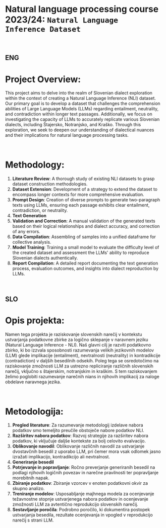 # Natural language processing course 2023/24: `Natural Language Inference Dataset`

&nbsp;  
## ENG

# Project Overview:

This project aims to delve into the realm of Slovenian dialect exploration within the context of creating a Natural Language Inference (NLI) dataset. Our primary goal is to develop a dataset that challenges the comprehension abilities of Large Language Models (LLMs) regarding entailment, neutrality, and contradiction within longer text passages. Additionally, we focus on investigating the capacity of LLMs to accurately replicate various Slovenian dialects, including Štajersko, Notranjsko, and Kraško. Through this exploration, we seek to deepen our understanding of dialectical nuances and their implications for natural language processing tasks.

&nbsp;  

# Methodology:

1.	**Literature Review**: A thorough study of existing NLI datasets to grasp dataset construction methodologies.
2.	**Dataset Extension**: Development of a strategy to extend the dataset to encompass longer contexts for more comprehensive evaluation.
3.	**Prompt Design**: Creation of diverse prompts to generate two-paragraph texts using LLMs, ensuring each passage exhibits clear entailment, contradiction, or neutrality.
4.	**Text Generation**
5.	**Validation and Correction**: A manual validation of the generated texts based on their logical relationships and dialect accuracy, and correction of any errors.
6.	**Data Compilation**: Assembling of samples into a unified dataframe for collective analysis.
7.	**Model Training**: Training a small model to evaluate the difficulty level of the created dataset and assessment the LLMs' ability to reproduce Slovenian dialects authentically.
8.	**Report Compilation**: A detailed report documenting the text generation process, evaluation outcomes, and insights into dialect reproduction by LLMs.

&nbsp;  
## SLO

# Opis projekta:

Namen tega projekta je raziskovanje slovenskih narečij v kontekstu ustvarjanja podatkovne zbirke za logično sklepanje v naravnem jeziku (Natural Language Inference - NLI). Naš glavni cilj je razviti podatkovno zbirko, ki bo izzvala sposobnosti razumevanja velikih jezikovnih modelov (LLM) glede implikacije (entailment), nevtralnosti (neutrality) in kontradikcije (contradiction) v daljših besedilnih odsekih. Poleg tega se osredotočimo na raziskovanje zmožnosti LLM za ustrezno repliciranje različnih slovenskih narečij, vključno s štajerskim, notranjskim in kraškim. S tem raziskovanjem želimo poglobiti razumevanje narečnih nians in njihovih implikacij za naloge obdelave naravnega jezika.

&nbsp;  

# Metodologija:

1.	**Pregled literature**: Za razumevanje metodologij izdelave nabora podatkov smo temeljito preučile obstoječe nabore podatkov NLI.
2.	**Razširitev nabora podatkov**: Razvoj strategije za razširitev nabora podatkov, ki vključuje daljše kontekste za bolj celovito evalvacijo.
3.	**Oblikovanje navodil**: Oblikovanje različnih navodil za ustvarjanje dvostavčnih besedil z uporabo LLM, pri čemer mora vsak odlomek jasno izražati implikacijo, kontradikcijo ali nevtralnost.
4.	**Generiranje besedil**
5.	**Potrjevanje in popravljanje**: Ročno preverjanje generiranih besedil na podlagi njihovih logičnih povezav in narečne pravilnosti ter popravljanje morebitnih napak.
6.	**Zbiranje podatkov**: Zbiranje vzorcev v enoten podatkovni okvir za skupno analizo.
7.	**Treniranje modelov**: Usposabljanje majhnega modela za ocenjevanje težavnostne stopnje ustvarjenega nabora podatkov in ocenjevanje zmožnosti LLM za avtentično reprodukcijo slovenskih narečij.
8.	**Sestavljanje poročila**: Podrobno poročilo, ki dokumentira postopek ustvarjanja besedila, rezultate ocenjevanja in vpogled v reprodukcijo narečij s strani LLM.
